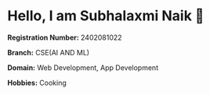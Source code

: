 # Hello, I am **Subhalaxmi Naik** 👋

**Registration Number:** 2402081022

**Branch:** CSE(AI AND ML)

**Domain:** Web Development, App Development 

**Hobbies:** Cooking
